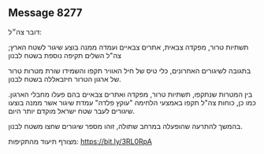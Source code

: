## Message 8277

דובר צה״ל:

תשתיות טרור, מפקדה צבאית, אתרים צבאיים ועמדה ממנה בוצע שיגור לשטח הארץ; צה"ל השלים תקיפה נוספת בשטח לבנון

בתגובה לשיגורים האחרונים, כלי טיס של חיל האוויר תקפו והשמידו שורת מטרות טרור של ארגון הטרור חיזבאללה בשטח לבנון.

בין המטרות שנתקפו, תשתיות טרור, מפקדה ואתרים צבאיים בהם פעלו מחבלי הארגון.
כמו כן, כוחות צה"ל תקפו באמצעי הלחימה "עוקץ פלדה" עמדת שיגור אשר ממנה בוצעו שיגורים לעבר שטח ישראל מוקדם יותר היום.

בהמשך להתרעה שהופעלה במרחב שתולה, זוהו מספר שיגורים שחצו משטח לבנון.

מצורף תיעוד מהתקיפות: https://bit.ly/3RL0RpA

